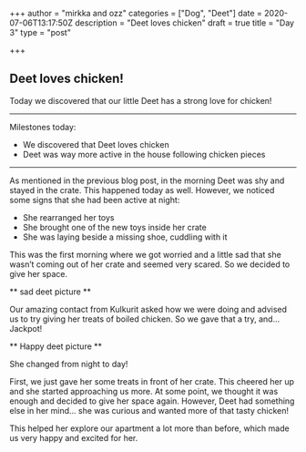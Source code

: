 +++
author = "mirkka and ozz"
categories = ["Dog", "Deet"]
date = 2020-07-06T13:17:50Z
description = "Deet loves chicken"
draft = true
title = "Day 3"
type = "post"

+++
## Deet loves chicken!

Today we discovered that our little Deet has a strong love for chicken!

***

Milestones today:

* We discovered that Deet loves chicken
* Deet was way more active in the house following chicken pieces

***

As mentioned in the previous blog post, in the morning Deet was shy and stayed in the crate. This happened today as well. However, we noticed some signs that she had been active at night:

* She rearranged her toys
* She brought one of the new toys inside her crate
* She was laying beside a missing shoe, cuddling with it

This was the first morning where we got worried and a little sad that she wasn’t coming out of her crate and seemed very scared. So we decided to give her space.

\** sad deet picture **

Our amazing contact from Kulkurit asked how we were doing and advised us to try giving her treats of boiled chicken. So we gave that a try, and… Jackpot!

\** Happy deet picture **

She changed from night to day!

First, we just gave her some treats in front of her crate. This cheered her up and she started approaching us more. At some point, we thought it was enough and decided to give her space again. However, Deet had something else in her mind… she was curious and wanted more of that tasty chicken!

This helped her explore our apartment a lot more than before, which made us very happy and excited for her.